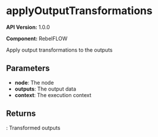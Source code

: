 # applyOutputTransformations

**API Version:** 1.0.0

**Component:** RebelFLOW

Apply output transformations to the outputs

## Parameters

- **node**: The node
- **outputs**: The output data
- **context**: The execution context

## Returns

: Transformed outputs

